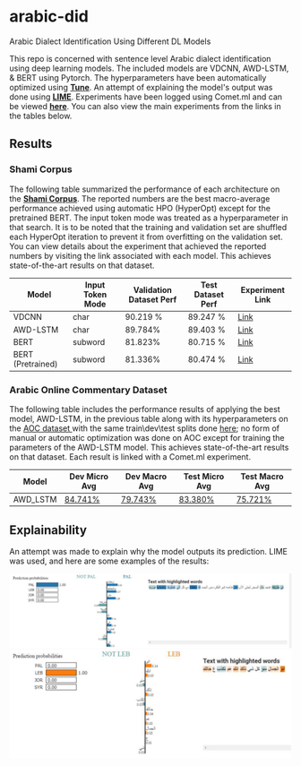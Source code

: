 # arabic-did
Arabic Dialect Identification Using Different DL Models

This repo is concerned with sentence level Arabic dialect identification using deep learning models. The included models are VDCNN, AWD-LSTM, & BERT using Pytorch. The hyperparameters have been automatically optimized using <a href="https://github.com/ray-project/ray/tree/master/python/ray/tune" target="_blank">**Tune**</a>. An attempt of explaining the model's output was done using <a href="https://github.com/limetext/lime" target="_blank">**LIME**</a>. Experiments have been logged using Comet.ml and can be viewed <a href="https://www.comet.ml/iahmedmaher/arabic-did-paper/view/new" target="_blank">**here**</a>. You can also view the main experiments from the links in the tables below.

## Results 
### Shami Corpus
The following table summarized the performance of each architecture on the <a href="https://github.com/GU-CLASP/shami-corpus/tree/master/Data" target="_blank">**Shami Corpus**</a>. The reported numbers are the best macro-average performance achieved using automatic HPO (HyperOpt) except for the pretrained BERT. The input token mode was treated as a hyperparameter in that search. It is to be noted that the training and validation set are shuffled each HyperOpt iteration to prevent it from overfitting on the validation set. You can view details about the experiment that achieved the reported numbers by visiting the link associated with each model. This achieves state-of-the-art results on that dataset.

| Model | Input Token Mode | Validation Dataset Perf | Test Dataset Perf | Experiment Link |
| --- | --- | --- | --- | --- |
| VDCNN | char | 90.219 % | 89.247 % | <a href="https://www.comet.ml/iahmedmaher/arabic-did-paper/369aec9af3184d7f92c289ae4847a925?experiment-tab=metrics"> Link </a> |
| AWD-LSTM | char | 89.784% | 89.403 % | <a href="https://www.comet.ml/iahmedmaher/arabic-did-paper/929d7a485c1949499cf7fb6090b3f8e3?experiment-tab=metrics"> Link </a> |
| BERT | subword | 81.823% | 80.715 % | <a href="https://www.comet.ml/iahmedmaher/arabic-did-paper/f441f9dda76b4782b43bb979944ff851?experiment-tab=metrics"> Link </a> |
| BERT (Pretrained) | subword | 81.336% | 80.474 % | <a href="https://www.comet.ml/iahmedmaher/arabic-did-paper/c71b479d192340f58218a413ea321d9d?experiment-tab=metrics"> Link </a> |

### Arabic Online Commentary Dataset
The following table includes the performance results of applying the best model, AWD-LSTM, in the previous table along with its hyperparameters on the <a href="https://www.aclweb.org/anthology/P11-2007/"> AOC dataset </a> with the same train\dev\test splits done <a href="https://github.com/UBC-NLP/aoc_id/tree/master/data">here</a>; no form of manual or automatic optimization was done on AOC except for training the parameters of the AWD-LSTM model. This achieves state-of-the-art results on that dataset. Each result is linked with a Comet.ml experiment.

| Model | Dev Micro Avg | Dev Macro Avg | Test Micro Avg | Test Macro Avg |
| --- | --- | --- | --- | --- |
| AWD_LSTM | <a href="https://www.comet.ml/iahmedmaher/arabic-did-paper/a9f8af25f53f437685c678fd251c2f4a?experiment-tab=metrics"> 84.741%</a> | <a href="https://www.comet.ml/iahmedmaher/arabic-did-paper/a9f8af25f53f437685c678fd251c2f4a?experiment-tab=metrics">79.743%</a> | <a href="https://www.comet.ml/iahmedmaher/arabic-did-paper/c8676329737743119b5a73a5078c53f6?experiment-tab=metrics">83.380%</a> | <a href="https://www.comet.ml/iahmedmaher/arabic-did-paper/c8676329737743119b5a73a5078c53f6?experiment-tab=metrics">75.721%</a> |

## Explainability
An attempt was made to explain why the model outputs its prediction. LIME was used, and here are some examples of the results:

![BERT Model](imgs/lime-bert.png)
![AWD-LSTM Model](imgs/lime-awd.png)
